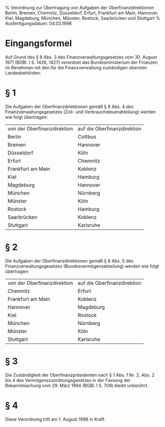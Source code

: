 % Verordnung zur Übertragung von Aufgaben der Oberfinanzdirektionen Berlin, Bremen, Chemnitz, Düsseldorf, Erfurt, Frankfurt am Main, Hannover, Kiel, Magdeburg, München, Münster, Rostock, Saarbrücken und Stuttgart
% Ausfertigungsdatum: 04.03.1998
 
# Eingangsformel

Auf Grund des § 8 Abs. 3 des Finanzverwaltungsgesetzes vom 30. August 1971 (BGBl. I S. 1426, 1427) verordnet das Bundesministerium der Finanzen im Benehmen mit den für die Finanzverwaltung zuständigen obersten Landesbehörden:

# § 1

Die Aufgaben der Oberfinanzdirektionen gemäß § 8 Abs. 4 des Finanzverwaltungsgesetzes (Zoll- und Verbrauchsteuerabteilung) werden wie folgt übertragen:  

|                             |                             |
|:----------------------------|:----------------------------|
| von der Oberfinanzdirektion | auf die Oberfinanzdirektion |
| Berlin                      | Cottbus                     |
| Bremen                      | Hannover                    |
| Düsseldorf                  | Köln                        |
| Erfurt                      | Chemnitz                    |
| Frankfurt am Main           | Koblenz                     |
| Kiel                        | Hamburg                     |
| Magdeburg                   | Hannover                    |
| München                     | Nürnberg                    |
| Münster                     | Köln                        |
| Rostock                     | Hamburg                     |
| Saarbrücken                 | Koblenz                     |
| Stuttgart                   | Karlsruhe                   |

# § 2

Die Aufgaben der Oberfinanzdirektionen gemäß § 8 Abs. 5 des Finanzverwaltungsgesetzes (Bundesvermögensabteilung) werden wie folgt übertragen:  

|                             |                             |
|:----------------------------|:----------------------------|
| von der Oberfinanzdirektion | auf die Oberfinanzdirektion |
| Chemnitz                    | Erfurt                      |
| Frankfurt am Main           | Koblenz                     |
| Hannover                    | Magdeburg                   |
| Kiel                        | Rostock                     |
| München                     | Nürnberg                    |
| Münster                     | Köln                        |
| Stuttgart                   | Karlsruhe                   |

# § 3

Die Zuständigkeit der Oberfinanzpräsidenten nach § 1 Abs. 1 Nr. 2, Abs. 2 bis 4 des Vermögenszuordnungsgesetzes in der Fassung der Bekanntmachung vom 29. März 1994 (BGBl. I S. 709) bleibt unberührt.

# § 4

Diese Verordnung tritt am 1. August 1998 in Kraft.
